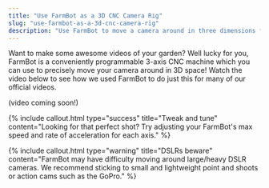 ```yaml
---
title: "Use FarmBot as a 3D CNC Camera Rig"
slug: "use-farmbot-as-a-3d-cnc-camera-rig"
description: "Use FarmBot to move a camera around in three dimensions for fun videography!"
---
```


Want to make some awesome videos of your garden? Well lucky for you, FarmBot is a conveniently programmable 3-axis CNC machine which you can use to precisely move your camera around in 3D space! Watch the video below to see how we used FarmBot to do just this for many of our official videos.

(video coming soon!)

{%
include callout.html
type="success"
title="Tweak and tune"
content="Looking for that perfect shot? Try adjusting your FarmBot's max speed and rate of acceleration for each axis."
%}



{%
include callout.html
type="warning"
title="DSLRs beware"
content="FarmBot may have difficulty moving around large/heavy DSLR cameras. We recommend sticking to small and lightweight point and shoots or action cams such as the GoPro."
%}

